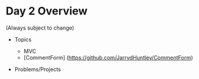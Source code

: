 # Day 2 Overview

(Always subject to change)

- Topics
  - MVC
  - [CommentForm] (https://github.com/JarrydHuntley/CommentForm)
  
- Problems/Projects

